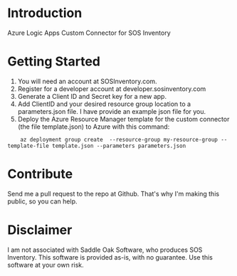 # Introduction 
Azure Logic Apps Custom Connector for SOS Inventory

# Getting Started

1.	You will need an account at SOSInventory.com.  
2.  Register for a developer account at developer.sosinventory.com
3.  Generate a Client ID and Secret key for a new app.
4.  Add ClientID and your desired resource group location to a parameters.json file.   I have provide an example json file for you.
5.  Deploy the Azure Resource Manager template for the custom connector (the file template.json) to Azure with this command:
```
    az deployment group create  --resource-group my-resource-group --template-file template.json --parameters parameters.json
```

# Contribute
Send me a pull request to the repo at Github.  That's why I'm making this public, so you can help.

# Disclaimer 

I am not associated with Saddle Oak Software, who produces SOS Inventory.  This software is provided as-is, with no guarantee.  Use this software at your own risk.  
